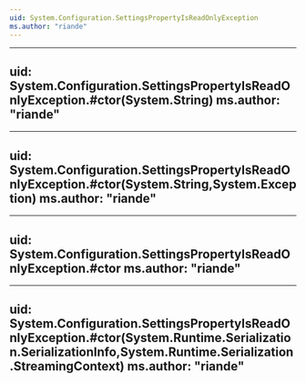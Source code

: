```yaml
---
uid: System.Configuration.SettingsPropertyIsReadOnlyException
ms.author: "riande"
---
```


---
uid: System.Configuration.SettingsPropertyIsReadOnlyException.#ctor(System.String)
ms.author: "riande"
---

---
uid: System.Configuration.SettingsPropertyIsReadOnlyException.#ctor(System.String,System.Exception)
ms.author: "riande"
---

---
uid: System.Configuration.SettingsPropertyIsReadOnlyException.#ctor
ms.author: "riande"
---

---
uid: System.Configuration.SettingsPropertyIsReadOnlyException.#ctor(System.Runtime.Serialization.SerializationInfo,System.Runtime.Serialization.StreamingContext)
ms.author: "riande"
---
